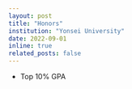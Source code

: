 ```yaml
---
layout: post
title: "Honors"
institution: "Yonsei University"
date: 2022-09-01
inline: true
related_posts: false
---
```


- Top 10% GPA  
<!-- - **Fall 2022, Fall 2020** -->
